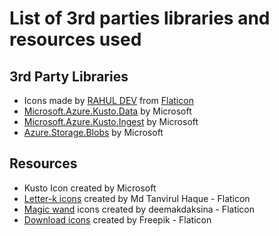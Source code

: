 # List of 3rd parties libraries and resources used
## 3rd Party Libraries 
* Icons made by [RAHUL DEV](https://www.flaticon.com/authors/rahul-dev) from [Flaticon](https://www.flaticon.com/)
* [Microsoft.Azure.Kusto.Data](https://www.nuget.org/packages/Microsoft.Azure.Kusto.Data) by Microsoft
* [Microsoft.Azure.Kusto.Ingest](https://www.nuget.org/packages/Microsoft.Azure.Kusto.Ingest) by Microsoft
* [Azure.Storage.Blobs](https://www.nuget.org/packages/Azure.Storage.Blobs) by Microsoft
## Resources
* Kusto Icon created by Microsoft
* [Letter-k icons](https://www.flaticon.com/free-icons/letter-k) created by Md Tanvirul Haque - Flaticon
* [Magic wand](https://www.flaticon.com/free-icons/magic-wand) icons created by deemakdaksina - Flaticon
* [Download icons](https://www.flaticon.com/free-icons/download) created by Freepik - Flaticon